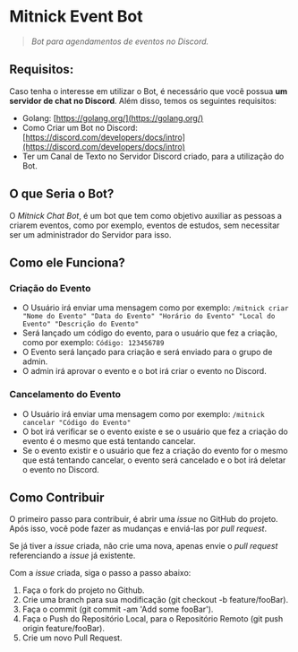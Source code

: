 # Mitnick Event Bot
> _Bot para agendamentos de eventos no Discord._

## Requisitos:
Caso tenha o interesse em utilizar o Bot, é necessário que você possua **um servidor de chat no Discord**. Além disso, temos os seguintes requisitos:

- Golang: [https://golang.org/](https://golang.org/)
- Como Criar um Bot no Discord: [https://discord.com/developers/docs/intro](https://discord.com/developers/docs/intro)
- Ter um Canal de Texto no Servidor Discord criado, para a utilização do Bot.

## O que Seria o Bot?
O _Mitnick Chat Bot_, é um bot que tem como objetivo auxiliar as pessoas a criarem eventos, como por exemplo, eventos de estudos, sem necessitar ser um administrador do Servidor para isso.

## Como ele Funciona?

### Criação do Evento
- O Usuário irá enviar uma mensagem como por exemplo: ```/mitnick criar "Nome do Evento" "Data do Evento" "Horário do Evento" "Local do Evento" "Descrição do Evento"```
- Será lançado um código do evento, para o usuário que fez a criação, como por exemplo: ```Código: 123456789```
- O Evento será lançado para criação e será enviado para o grupo de admin. 
- O admin irá aprovar o evento e o bot irá criar o evento no Discord.

### Cancelamento do Evento
- O Usuário irá enviar uma mensagem como por exemplo: ```/mitnick cancelar "Código do Evento"```
- O bot irá verificar se o evento existe e se o usuário que fez a criação do evento é o mesmo que está tentando cancelar.
- Se o evento existir e o usuário que fez a criação do evento for o mesmo que está tentando cancelar, o evento será cancelado e o bot irá deletar o evento no Discord.

## Como Contribuir
O primeiro passo para contribuir, é abrir uma *issue* no GitHub do projeto. Após isso, você pode fazer as mudanças e enviá-las por *pull request*. 

Se já tiver a *issue* criada, não crie uma nova, apenas envie o *pull request* referenciando a *issue* já existente.

Com a *issue* criada, siga o passo a passo abaixo:

1. Faça o fork do projeto no Github.
2. Crie uma branch para sua modificação (git checkout -b feature/fooBar).
3. Faça o commit (git commit -am 'Add some fooBar').
4. Faça o Push do Repositório Local, para o Repositório Remoto (git push origin feature/fooBar).
5. Crie um novo Pull Request.